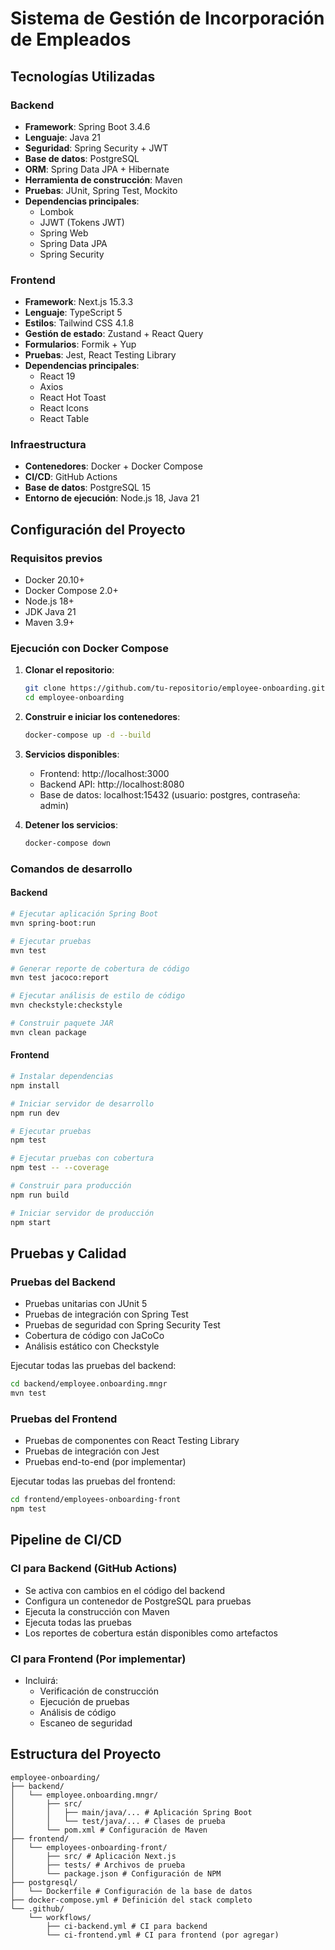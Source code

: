 # Sistema de Gestión de Incorporación de Empleados

## Tecnologías Utilizadas

### Backend
- **Framework**: Spring Boot 3.4.6
- **Lenguaje**: Java 21
- **Seguridad**: Spring Security + JWT
- **Base de datos**: PostgreSQL
- **ORM**: Spring Data JPA + Hibernate
- **Herramienta de construcción**: Maven
- **Pruebas**: JUnit, Spring Test, Mockito
- **Dependencias principales**:
  - Lombok
  - JJWT (Tokens JWT)
  - Spring Web
  - Spring Data JPA
  - Spring Security

### Frontend
- **Framework**: Next.js 15.3.3
- **Lenguaje**: TypeScript 5
- **Estilos**: Tailwind CSS 4.1.8
- **Gestión de estado**: Zustand + React Query
- **Formularios**: Formik + Yup
- **Pruebas**: Jest, React Testing Library
- **Dependencias principales**:
  - React 19
  - Axios
  - React Hot Toast
  - React Icons
  - React Table

### Infraestructura
- **Contenedores**: Docker + Docker Compose
- **CI/CD**: GitHub Actions
- **Base de datos**: PostgreSQL 15
- **Entorno de ejecución**: Node.js 18, Java 21

## Configuración del Proyecto

### Requisitos previos
- Docker 20.10+
- Docker Compose 2.0+
- Node.js 18+
- JDK Java 21
- Maven 3.9+

### Ejecución con Docker Compose

1. **Clonar el repositorio**:
   ```bash
   git clone https://github.com/tu-repositorio/employee-onboarding.git
   cd employee-onboarding
   ```

2. **Construir e iniciar los contenedores**:
   ```bash
   docker-compose up -d --build
   ```

3. **Servicios disponibles**:
   - Frontend: http://localhost:3000
   - Backend API: http://localhost:8080
   - Base de datos: localhost:15432 (usuario: postgres, contraseña: admin)

4. **Detener los servicios**:
   ```bash
   docker-compose down
   ```

### Comandos de desarrollo

#### Backend
```bash
# Ejecutar aplicación Spring Boot
mvn spring-boot:run

# Ejecutar pruebas
mvn test

# Generar reporte de cobertura de código
mvn test jacoco:report

# Ejecutar análisis de estilo de código
mvn checkstyle:checkstyle

# Construir paquete JAR
mvn clean package
```

#### Frontend
```bash
# Instalar dependencias
npm install

# Iniciar servidor de desarrollo
npm run dev

# Ejecutar pruebas
npm test

# Ejecutar pruebas con cobertura
npm test -- --coverage

# Construir para producción
npm run build

# Iniciar servidor de producción
npm start
```

## Pruebas y Calidad

### Pruebas del Backend
- Pruebas unitarias con JUnit 5
- Pruebas de integración con Spring Test
- Pruebas de seguridad con Spring Security Test
- Cobertura de código con JaCoCo
- Análisis estático con Checkstyle

Ejecutar todas las pruebas del backend:
```bash
cd backend/employee.onboarding.mngr
mvn test
```

### Pruebas del Frontend
- Pruebas de componentes con React Testing Library
- Pruebas de integración con Jest
- Pruebas end-to-end (por implementar)

Ejecutar todas las pruebas del frontend:
```bash
cd frontend/employees-onboarding-front
npm test
```

## Pipeline de CI/CD

### CI para Backend (GitHub Actions)
- Se activa con cambios en el código del backend
- Configura un contenedor de PostgreSQL para pruebas
- Ejecuta la construcción con Maven
- Ejecuta todas las pruebas
- Los reportes de cobertura están disponibles como artefactos

### CI para Frontend (Por implementar)
- Incluirá:
  - Verificación de construcción
  - Ejecución de pruebas
  - Análisis de código
  - Escaneo de seguridad

## Estructura del Proyecto

```
employee-onboarding/
├── backend/
│   └── employee.onboarding.mngr/
│       ├── src/
│       │   ├── main/java/... # Aplicación Spring Boot
│       │   └── test/java/... # Clases de prueba
│       └── pom.xml # Configuración de Maven
├── frontend/
│   └── employees-onboarding-front/
│       ├── src/ # Aplicación Next.js
│       ├── tests/ # Archivos de prueba
│       └── package.json # Configuración de NPM
├── postgresql/
│   └── Dockerfile # Configuración de la base de datos
├── docker-compose.yml # Definición del stack completo
└── .github/
    └── workflows/
        ├── ci-backend.yml # CI para backend
        └── ci-frontend.yml # CI para frontend (por agregar)
```